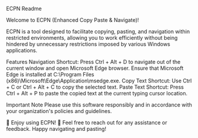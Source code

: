 
ECPN Readme 

Welcome to ECPN (Enhanced Copy Paste & Navigate)!

ECPN is a tool designed to facilitate copying, pasting, and navigation within restricted environments, allowing you to work efficiently without being hindered by unnecessary restrictions imposed by various Windows applications.

Features
Navigation Shortcut: Press Ctrl + Alt + D to navigate out of the current window and open Microsoft Edge browser. Ensure that Microsoft Edge is installed at C:\Program Files (x86)\Microsoft\Edge\Application\msedge.exe.
Copy Text Shortcut: Use Ctrl + C or Ctrl + Alt + C to copy the selected text.
Paste Text Shortcut: Press Ctrl + Alt + P to paste the copied text at the current typing cursor location.

Important Note
Please use this software responsibly and in accordance with your organization's policies and guidelines.

🚀 Enjoy using ECPN! 🌟
Feel free to reach out for any assistance or feedback. Happy navigating and pasting!
